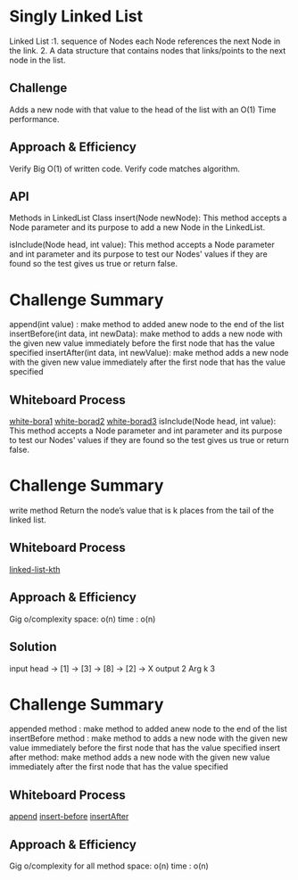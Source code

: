 # Singly Linked List
<!-- Short summary or background information -->
Linked List :1. sequence of Nodes each Node references the next Node in the link.
             2. A data structure that contains nodes that links/points to the next node in the list.
## Challenge
<!-- Description of the challenge -->
Adds a new node with that value to the head of the list with an O(1) Time performance.


## Approach & Efficiency
<!-- What approach did you take? Why? What is the Big O space/time for this approach? -->
Verify Big O(1) of written code.
Verify code matches algorithm.

## API
Methods in LinkedList Class
insert(Node newNode): This method accepts a Node parameter and its purpose to add a new Node in the LinkedList.

isInclude(Node head, int value): This method accepts a Node parameter and int parameter and its purpose to test our Nodes' values if they are found so the test gives us true or return false. 

# Challenge Summary
<!-- Description of the challenge -->
append(int value) : make method to added anew node to the end of the list
insertBefore(int data, int newData): make method to adds a new node with the given new value immediately before the first node that has the value specified
insertAfter(int data, int newValue): make method adds a new node with the given new value immediately after the first node that has the value specified
## Whiteboard Process
<!-- Embedded whiteboard image -->

[white-bora1](whitebord1.jpg)
[white-borad2](whitebord2.jpg)
[white-borad3](whiteboard3.jpg)
isInclude(Node head, int value): This method accepts a Node parameter and int parameter and its purpose to test our Nodes' values if they are found so the test gives us true or return false.             




# Challenge Summary
<!-- Description of the challenge -->
write method Return the node’s value that is k places from the tail of the linked list.
## Whiteboard Process
<!-- Embedded whiteboard image -->
[linked-list-kth](code-challenge5/linked-list-kth.jpg)
## Approach & Efficiency
<!-- What approach did you take? Why? What is the Big O space/time for this approach? -->
Gig o/complexity
  space: o(n)
  time : o(n)
## Solution
<!-- Show how to run your code, and examples of it in action -->
input head -> [1] -> [3] -> [8] -> [2] -> X
output 2
Arg k  3




# Challenge Summary
<!-- Description of the challenge -->
appended method : make method to added anew node to the end of the list
insertBefore method : make method to adds a new node with the given new value immediately before the first node that has the value specified
insert after method: make method adds a new node with the given new value immediately after the first node that has the value specified
## Whiteboard Process
<!-- Embedded whiteboard image -->
[append](code-challenge5/append.jpg)
[insert-before](code-challenge5/insertBefore.jpg)
[insertAfter](code-challenge5/insertAfter.jpg)

## Approach & Efficiency
<!-- What approach did you take? Why? What is the Big O space/time for this approach? -->
Gig o/complexity for all method 
  space: o(n)
  time : o(n)












